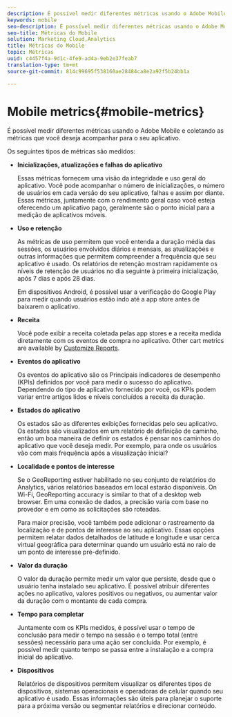 ```yaml
---
description: É possível medir diferentes métricas usando o Adobe Mobile e coletando as métricas que você deseja acompanhar para o seu aplicativo.
keywords: mobile
seo-description: É possível medir diferentes métricas usando o Adobe Mobile e coletando as métricas que você deseja acompanhar para o seu aplicativo.
seo-title: Métricas do Mobile
solution: Marketing Cloud,Analytics
title: Métricas do Mobile
topic: Métricas
uuid: c4457f4a-9d1c-4fe9-ad4a-9eb2e37feab7
translation-type: tm+mt
source-git-commit: 814c99695f538160ae28484ca8e2a92f5b24bb1a

---
```



# Mobile metrics{#mobile-metrics}

É possível medir diferentes métricas usando o Adobe Mobile e coletando as métricas que você deseja acompanhar para o seu aplicativo.

Os seguintes tipos de métricas são medidos:

* **Inicializações, atualizações e falhas do aplicativo**

   Essas métricas fornecem uma visão da integridade e uso geral do aplicativo. Você pode acompanhar o número de inicializações, o número de usuários em cada versão do seu aplicativo, falhas e assim por diante. Essas métricas, juntamente com o rendimento geral caso você esteja oferecendo um aplicativo pago, geralmente são o ponto inicial para a medição de aplicativos móveis.

* **Uso e retenção**

   As métricas de uso permitem que você entenda a duração média das sessões, os usuários envolvidos diários e mensais, as atualizações e outras informações que permitem compreender a frequência que seu aplicativo é usado. Os relatórios de retenção mostram rapidamente os níveis de retenção de usuários no dia seguinte à primeira inicialização, após 7 dias e após 28 dias.

   Em dispositivos Android, é possível usar a verificação do Google Play para medir quando usuários estão indo até a app store antes de baixarem o aplicativo.

* **Receita**

   Você pode exibir a receita coletada pelas app stores e a receita medida diretamente com os eventos de compra no aplicativo. Other cart metrics are available by [Customize Reports](/help/using/usage/reports-customize/reports-customize.md).

* **Eventos do aplicativo**

   Os eventos do aplicativo são os Principais indicadores de desempenho (KPIs) definidos por você para medir o sucesso do aplicativo. Dependendo do tipo de aplicativo fornecido por você, os KPIs podem variar entre artigos lidos e níveis concluídos a receita da duração.

* **Estados do aplicativo**

   Os estados são as diferentes exibições fornecidas pelo seu aplicativo. Os estados são visualizados em um relatório de definição de caminho, então um boa maneira de definir os estados é pensar nos caminhos do aplicativo que você deseja medir. Por exemplo, para onde os usuários vão com mais frequência após a visualização inicial?

* **Localidade e pontos de interesse**

   Se o GeoReporting estiver habilitado no seu conjunto de relatórios do Analytics, vários relatórios baseados em local estarão disponíveis. On Wi-Fi, GeoReporting accuracy is similar to that of a desktop web browser. Em uma conexão de dados, a precisão varia com base no provedor e em como as solicitações são roteadas.

   Para maior precisão, você também pode adicionar o rastreamento da localização e de pontos de interesse ao seu aplicativo. Essas opções permitem relatar dados detalhados de latitude e longitude e usar cerca virtual geográfica para determinar quando um usuário está no raio de um ponto de interesse pré-definido.

* **Valor da duração**

   O valor da duração permite medir um valor que persiste, desde que o usuário tenha instalado seu aplicativo. É possível atribuir diferentes ações no aplicativo, valores positivos ou negativos, ou aumentar valor da duração com o montante de cada compra.

* **Tempo para completar**

   Juntamente com os KPIs medidos, é possível usar o tempo de conclusão para medir o tempo na sessão e o tempo total (entre sessões) necessário para uma ação ser concluída. Por exemplo, é possível medir quanto tempo se passa entre a instalação e a compra inicial do aplicativo.

* **Dispositivos**

   Relatórios de dispositivos permitem visualizar os diferentes tipos de dispositivos, sistemas operacionais e operadoras de celular quando seu aplicativo é usado. Essas informações são úteis para planejar o suporte para a próxima versão ou segmentar relatórios e direcionar conteúdo.
